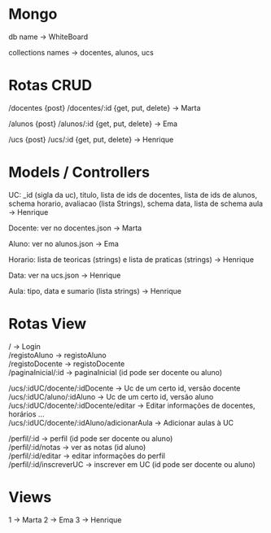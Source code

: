 # Mongo
db name -> WhiteBoard

collections names -> docentes, alunos, ucs

# Rotas CRUD
/docentes {post}
/docentes/:id {get, put, delete} -> Marta

/alunos {post}
/alunos/:id {get, put, delete} -> Ema

/ucs {post}
/ucs/:id {get, put, delete} -> Henrique


# Models / Controllers
UC: _id (sigla da uc), titulo, lista de ids de docentes, lista de ids de alunos, schema horario, avaliacao (lista Strings), schema data, lista de schema aula -> Henrique

Docente: ver no docentes.json -> Marta

Aluno: ver no alunos.json -> Ema

Horario: lista de teoricas (strings) e lista de praticas (strings) -> Henrique

Data: ver na ucs.json -> Henrique

Aula: tipo, data e sumario (lista strings) -> Henrique

# Rotas View
/ -> Login  
/registoAluno -> registoAluno  
/registoDocente -> registoDocente  
/paginaInicial/:id -> paginaInicial (id pode ser docente ou aluno)  

/ucs/:idUC/docente/:idDocente -> Uc de um certo id, versão docente  
/ucs/:idUC/aluno/:idAluno -> Uc de um certo id, versão aluno  
/ucs/:idUC/docente/:idDocente/editar -> Editar informações de docentes, horários ...  
/ucs/:idUC/docente/:idAluno/adicionarAula -> Adicionar aulas à UC  

/perfil/:id -> perfil (id pode ser docente ou aluno)  
/perfil/:id/notas -> ver as notas (id aluno)  
/perfil/:id/editar -> editar informações do perfil  
/perfil/:id/inscreverUC -> inscrever em UC (id pode ser docente ou aluno)  


# Views

1 -> Marta
2 -> Ema
3 -> Henrique